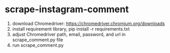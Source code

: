 # scrape-instagram-comment

1. download Chromedriver: https://chromedriver.chromium.org/downloads
2. install requirement library, pip install -r requirements.txt
3. adjust Chromedriver path, email, password, and url in scrape_comment.py file
4. run scrape_comment.py
